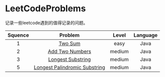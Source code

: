 # LeetCodeProblems
记录一些leetcode遇到的值得记录的问题。

| Squence | Problem  | Level  | Language  |
|:-------:|:--------:|:------:|:---------:|
|1|[Two Sum](https://github.com/Makichen/LeetCodeProblems/blob/master/JavaCode/TwoSum.java)|easy|Java|
|2|[Add Two Numbers](https://github.com/Makichen/LeetCodeProblems/blob/master/JavaCode/AddTwoNumbers.java)|medium|Java|
|3|[Longest Substring](https://github.com/Makichen/LeetCodeProblems/blob/master/JavaCode/LongestSubstring.java)|medium|Java|
|5|[Longest Palindromic Substring](https://github.com/Makichen/LeetCodeProblems/blob/master/JavaCode/LongestPalindromicSubstring.java)|medium|Java|

